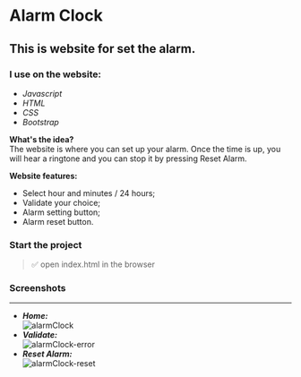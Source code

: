 # Alarm Clock

## This is website for set the alarm.

### I use on the website:

- _Javascript_<br/>
- _HTML_<br/>
- _CSS_<br/>
- _Bootstrap_<br/>

**What's the idea?** <br/>
The website is where you can set up your alarm.
Once the time is up, you will hear a ringtone and you can stop it by pressing Reset Alarm.

**Website features:**

- Select hour and minutes / 24 hours;
- Validate your choice;
- Alarm setting button;
- Alarm reset button.

### Start the project

> :white_check_mark: open index.html in the browser

### Screenshots

---

- **_Home:_** <br />
![alarmClock](https://github.com/IliyanaStoyanova/alarm-clock/assets/52379824/cf4a60c2-22dc-4547-a3ff-7da619b20a81) <br />
- **_Validate:_** <br />
![alarmClock-error](https://github.com/IliyanaStoyanova/alarm-clock/assets/52379824/38f33eab-8d3e-4074-b940-bc914bd09a60) <br />
- **_Reset Alarm:_** <br />
![alarmClock-reset](https://github.com/IliyanaStoyanova/alarm-clock/assets/52379824/e52e84f8-a988-4119-8dfc-12b649cf949e)
